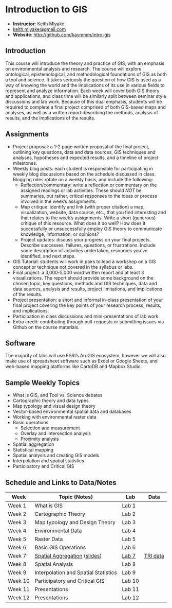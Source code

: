# Introduction to GIS

- **Instructor**: Keith Miyake
- keith.miyake@gmail.com
- **Website**: http://github.com/kaymmm/intro-gis

## Introduction

This course will introduce the theory and practice of GIS, with an emphasis on environmental analysis and research. The course will explore ontological, epistemological, and methodological foundations of GIS as both a tool and science. It takes seriously the question of how GIS is used as a way of knowing the world and the implications of its use in various fields to represent and analyze information. Each week will cover both GIS theory and applications, and class time will be similarly split between seminar style discussions and lab work. Because of this dual emphasis, students will be required to complete a final project comprised of both GIS-based maps and analyses, as well as a written report describing the methods, analysis of results, and the implications of the results. 

## Assignments

- Project proposal: a 1-2 page written proposal of the final project, outlining key questions, data and data sources, GIS techniques and analyses, hypotheses and expected results, and a timeline of project milestones.
- Weekly blog posts: each student is responsible for participating in weekly blog discussions based on the schedule discussed in class. Blogging roles rotate on a weekly basis, and include the following:
  - Reflection/commentary: write a reflection or commentary on the assigned readings or lab activities. These should *NOT* be summaries, but rather, critical responses to the ideas or process involved in the week’s assignments. 
  - Map critique: identify and link (with proper citation) a map, visualization, website, data source, etc., that you find interesting and that relates to the week’s assignments. Write a short (generous) critique of this resource. What does it do well? How does it successfully or unsuccessfully employ GIS theory to communicate knowledge, information, or opinions?
  - Project updates: discuss your progress on your final projects. Describe successes, failures, questions, or frustrations. Include some description of activities undertaken, resources you’ve identified, and next steps.
- GIS Tutorial: students will work in pairs to lead a workshop on a GIS concept or technique not covered in the syllabus or labs.
- Final project: a 3,000-5,000 word written report and at least 3 visualizations. The report should provide some background on the chosen topic, key questions, methods and GIS techniques, data and data sources, analysis and results, project limitations, and implications of the results. 
- Project presentation: a short and informal in-class presentation of your final project covering the key points of your research process, results, and implications.
- Participation in class discussions and mini-presentations of lab work.
- Extra credit: contributing through pull-requests or submitting issues via Github on the course materials.

## Software

The majority of labs will use ESRI’s ArcGIS ecosystem, however we will also make use of spreadsheet software such as Excel or Google Sheets, and web-based mapping platforms like CartoDB and Mapbox Studio. 

## Sample Weekly Topics

- What is GIS, and Tool vs. Science debates
- Cartographic theory and data types
- Map typology and visual design theory
- Vector-based environmental spatial data and databases
- Working with environmental raster data
- Basic operations
  - Selection and measurement
  - Overlay and intersection analysis
  - Proximity analysis
- Spatial aggregation
- Statistical mapping
- Spatial analysis and creating GIS models
- Interpolation and spatial statistics
- Participatory and Critical GIS

## Schedule and Links to Data/Notes

| Week | Topic (Notes) | Lab | Data |
|------|---------------|-----|------|
| Week 1 | What is GIS | Lab 1 | |
| Week 2 | Cartographic Theory | Lab 2 | |
| Week 3 | Map typology and Design Theory | Lab 3 | |
| Week 4 | Environmental Data | Lab 4 | |
| Week 5 | Raster Data | Lab 5 | |
| Week 6 | Basic GIS Operations| Lab 6 | |
| Week 7 | [Spatial Aggregation](notes/07-aggregation.md) ([slides](notes/07-aggregation.pdf)) | [Lab 7](labs/07-aggregation.md) | [TRI data](data/TRI.zip) |
| Week 8 | Spatial Analysis | Lab 8 | |
| Week 9 | Interpolation and Spatial Statistics | Lab 9 | |
| Week 10 | Participatory and Critical GIS | Lab 10 | |
| Week 11 | Presentations | Lab 11 | |
| Week 12 | Presentations | Lab 12 | |

